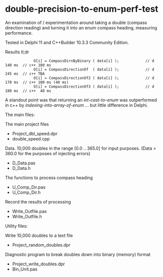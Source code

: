 # double-precision-to-enum-perf-test

An examination of / experimentation around taking a double (compass direction reading) and turning it into an enum compass heading, measuring performance.

Tested in Delphi 11 and C++Builder 10.3.3 Community Edition.

Results tl;dr
```
			 O[i] = CompassDirnByBinary ( data[i] );            // d 140 ms  // c++ 100 ms
			 O[i] = CompassDirectionOf  ( data[i] );            // d 245 ms  // c++ TBA
			 O[i] = CompassDirectionOf2 ( data[i] );            // d 170 ms  // c++ 100 ms (40 ms)
			 O[i] = CompassDirectionOf3 ( data[i] );            // d 180 ms  // c++  40 ms
```       
       
A standout point was that returning an *int-cast-to-enum* was outperformed in c++ by *indexing-into-array-of-enum* ... but little difference in Delphi.

The main files:

The main project files
- Project_dbl_speed.dpr 
- double_speed.cpp 

Data. 10,000 doubles in the range [0.0 .. 365.0] for input purposes.  (Data > 360.0 for the purposes of injecting errors)
- D_Data.pas 
- D_Data.h 

The functions to process compass heading
- U_Comp_Dir.pas 
- U_Comp_Dir.h

Record the results of processing
- Write_Outfile.pas 
- Write_Outfile.h

Utility files:

Write 10,000 doubles to a text file
- Project_random_doubles.dpr

Diagnostic program to break doubles down into binary (memory) format
- Project_write_doubles.dpr 
- Bin_Unit.pas


